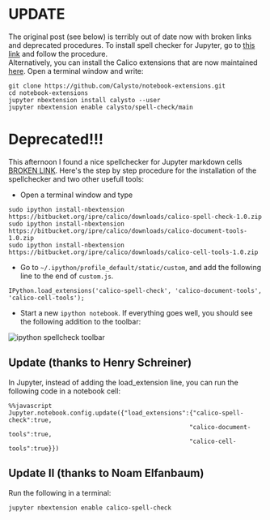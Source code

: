 <!--
.. title: Spell checking in Jupyter notebooks
.. slug: 2015-04-07-spell-checking-in-jupyter-notebooks
.. date: 2015-04-07 21:21:18 UTC+02:00
.. tags: jupyter, spellchecker
.. category:
.. link:
.. description:
.. type: text
-->

# UPDATE
The original post (see below) is terribly out of date now with broken links and deprecated procedures. To install spell checker for Jupyter, go to [this link](https://github.com/ipython-contrib/jupyter_contrib_nbextensions) and follow the procedure.  
Alternatively, you can install the Calico extensions that are now maintained [here](https://github.com/Calysto/notebook-extensions). Open a terminal window and write:

```
git clone https://github.com/Calysto/notebook-extensions.git
cd notebook-extensions
jupyter nbextension install calysto --user
jupyter nbextension enable calysto/spell-check/main

```

# Deprecated!!!

This afternoon I found a nice spellchecker for Jupyter markdown cells [BROKEN LINK](). Here's the step by step procedure for the installation of the spellchecker and two other usefull tools:

  * Open a terminal window and type
```
sudo ipython install-nbextension https://bitbucket.org/ipre/calico/downloads/calico-spell-check-1.0.zip
sudo ipython install-nbextension https://bitbucket.org/ipre/calico/downloads/calico-document-tools-1.0.zip
sudo ipython install-nbextension https://bitbucket.org/ipre/calico/downloads/calico-cell-tools-1.0.zip
```
  * Go to `~/.ipython/profile_default/static/custom`, and add the following line to the end of `custom.js`.

```
IPython.load_extensions('calico-spell-check', 'calico-document-tools', 'calico-cell-tools');
```

  * Start a new `ipython notebook`. If everything goes well, you should see the following addition to the toolbar:

![ipython spellcheck toolbar](/ipython_toolbar_screenshot.png)

## Update (thanks to Henry Schreiner)
In Jupyter, instead of adding the load_extension line, you can run the following code in a notebook cell:

```
%%javascript
Jupyter.notebook.config.update({"load_extensions":{"calico-spell-check":true,
                                                  "calico-document-tools":true,
                                                  "calico-cell-tools":true}})
```

## Update II (thanks to Noam Elfanbaum)
Run the following in a terminal:

```
jupyter nbextension enable calico-spell-check
```
